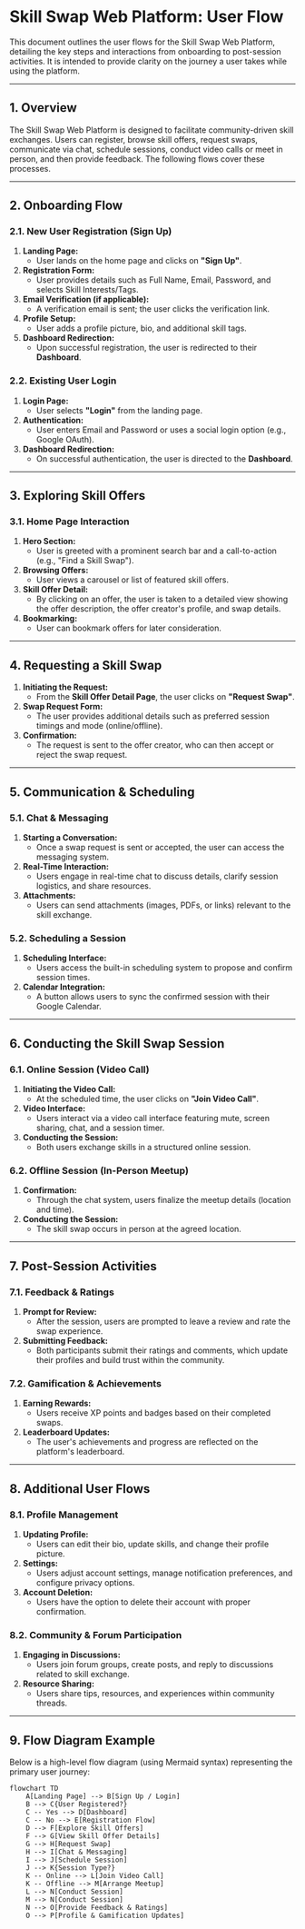 # Skill Swap Web Platform: User Flow

This document outlines the user flows for the Skill Swap Web Platform, detailing the key steps and interactions from onboarding to post-session activities. It is intended to provide clarity on the journey a user takes while using the platform.

---

## 1. Overview

The Skill Swap Web Platform is designed to facilitate community-driven skill exchanges. Users can register, browse skill offers, request swaps, communicate via chat, schedule sessions, conduct video calls or meet in person, and then provide feedback. The following flows cover these processes.

---

## 2. Onboarding Flow

### 2.1. New User Registration (Sign Up)
1. **Landing Page:**
   - User lands on the home page and clicks on **"Sign Up"**.
2. **Registration Form:**
   - User provides details such as Full Name, Email, Password, and selects Skill Interests/Tags.
3. **Email Verification (if applicable):**
   - A verification email is sent; the user clicks the verification link.
4. **Profile Setup:**
   - User adds a profile picture, bio, and additional skill tags.
5. **Dashboard Redirection:**
   - Upon successful registration, the user is redirected to their **Dashboard**.

### 2.2. Existing User Login
1. **Login Page:**
   - User selects **"Login"** from the landing page.
2. **Authentication:**
   - User enters Email and Password or uses a social login option (e.g., Google OAuth).
3. **Dashboard Redirection:**
   - On successful authentication, the user is directed to the **Dashboard**.

---

## 3. Exploring Skill Offers

### 3.1. Home Page Interaction
1. **Hero Section:**
   - User is greeted with a prominent search bar and a call-to-action (e.g., "Find a Skill Swap").
2. **Browsing Offers:**
   - User views a carousel or list of featured skill offers.
3. **Skill Offer Detail:**
   - By clicking on an offer, the user is taken to a detailed view showing the offer description, the offer creator's profile, and swap details.
4. **Bookmarking:**
   - User can bookmark offers for later consideration.

---

## 4. Requesting a Skill Swap

1. **Initiating the Request:**
   - From the **Skill Offer Detail Page**, the user clicks on **"Request Swap"**.
2. **Swap Request Form:**
   - The user provides additional details such as preferred session timings and mode (online/offline).
3. **Confirmation:**
   - The request is sent to the offer creator, who can then accept or reject the swap request.

---

## 5. Communication & Scheduling

### 5.1. Chat & Messaging
1. **Starting a Conversation:**
   - Once a swap request is sent or accepted, the user can access the messaging system.
2. **Real-Time Interaction:**
   - Users engage in real-time chat to discuss details, clarify session logistics, and share resources.
3. **Attachments:**
   - Users can send attachments (images, PDFs, or links) relevant to the skill exchange.

### 5.2. Scheduling a Session
1. **Scheduling Interface:**
   - Users access the built-in scheduling system to propose and confirm session times.
2. **Calendar Integration:**
   - A button allows users to sync the confirmed session with their Google Calendar.

---

## 6. Conducting the Skill Swap Session

### 6.1. Online Session (Video Call)
1. **Initiating the Video Call:**
   - At the scheduled time, the user clicks on **"Join Video Call"**.
2. **Video Interface:**
   - Users interact via a video call interface featuring mute, screen sharing, chat, and a session timer.
3. **Conducting the Session:**
   - Both users exchange skills in a structured online session.

### 6.2. Offline Session (In-Person Meetup)
1. **Confirmation:**
   - Through the chat system, users finalize the meetup details (location and time).
2. **Conducting the Session:**
   - The skill swap occurs in person at the agreed location.

---

## 7. Post-Session Activities

### 7.1. Feedback & Ratings
1. **Prompt for Review:**
   - After the session, users are prompted to leave a review and rate the swap experience.
2. **Submitting Feedback:**
   - Both participants submit their ratings and comments, which update their profiles and build trust within the community.

### 7.2. Gamification & Achievements
1. **Earning Rewards:**
   - Users receive XP points and badges based on their completed swaps.
2. **Leaderboard Updates:**
   - The user's achievements and progress are reflected on the platform's leaderboard.

---

## 8. Additional User Flows

### 8.1. Profile Management
1. **Updating Profile:**
   - Users can edit their bio, update skills, and change their profile picture.
2. **Settings:**
   - Users adjust account settings, manage notification preferences, and configure privacy options.
3. **Account Deletion:**
   - Users have the option to delete their account with proper confirmation.

### 8.2. Community & Forum Participation
1. **Engaging in Discussions:**
   - Users join forum groups, create posts, and reply to discussions related to skill exchange.
2. **Resource Sharing:**
   - Users share tips, resources, and experiences within community threads.

---

## 9. Flow Diagram Example

Below is a high-level flow diagram (using Mermaid syntax) representing the primary user journey:

```mermaid
flowchart TD
    A[Landing Page] --> B[Sign Up / Login]
    B --> C{User Registered?}
    C -- Yes --> D[Dashboard]
    C -- No --> E[Registration Flow]
    D --> F[Explore Skill Offers]
    F --> G[View Skill Offer Details]
    G --> H[Request Swap]
    H --> I[Chat & Messaging]
    I --> J[Schedule Session]
    J --> K{Session Type?}
    K -- Online --> L[Join Video Call]
    K -- Offline --> M[Arrange Meetup]
    L --> N[Conduct Session]
    M --> N[Conduct Session]
    N --> O[Provide Feedback & Ratings]
    O --> P[Profile & Gamification Updates]
